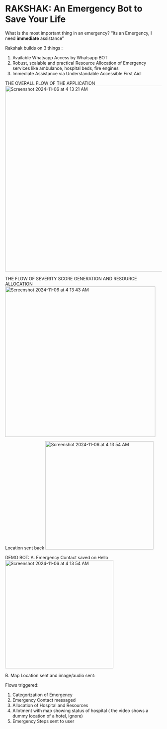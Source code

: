 # RAKSHAK: An Emergency Bot to Save Your Life
What is the most important thing in an emergency? 
“Its an Emergency, I need **immediate** assistance”

Rakshak builds on 3 things :
1. Available Whatsapp Access by Whatsapp BOT
2. Robust, scalable and practical Resource Allocation of Emergency services like ambulance, hospital beds, fire engines
3. Immediate Assistance via Understandable Accessible First Aid 

THE OVERALL FLOW OF THE APPLICATION
<img width="597" alt="Screenshot 2024-11-06 at 4 13 21 AM" src="https://github.com/user-attachments/assets/f09993db-63c9-4daf-b950-078e22b42a79">

THE FLOW OF SEVERITY SCORE GENERATION AND RESOURCE ALLOCATION
<img width="483" alt="Screenshot 2024-11-06 at 4 13 43 AM" src="https://github.com/user-attachments/assets/82864ec7-84e5-4392-beab-9cad4afda498">

Location sent back
<img width="348" alt="Screenshot 2024-11-06 at 4 13 54 AM" src="https://github.com/user-attachments/assets/63039c67-7f51-4291-bc6d-ffd59c339ac5">

DEMO BOT:
A. Emergency Contact saved on Hello
<img width="348" alt="Screenshot 2024-11-06 at 4 13 54 AM" src="https://github.com/user-attachments/assets/4e1efa47-6660-4c27-89d1-d58b3d29b615">

B. Map Location sent and image/audio sent:

Flows triggered:
1. Categorization of Emergency
2. Emergency Contact messaged
3. Allocation of Hospital and Resources
4. Allotment with map showing status of hospital 
( the video shows a dummy location of a hotel, ignore)
5. Emergency Steps sent to user

